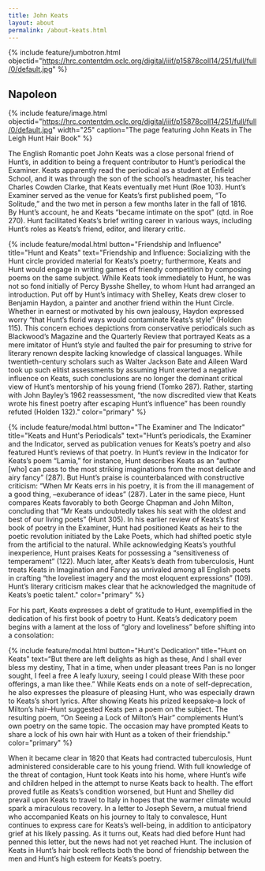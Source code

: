 ```yaml
---
title: John Keats
layout: about
permalink: /about-keats.html
---
```

{% include feature/jumbotron.html objectid="https://hrc.contentdm.oclc.org/digital/iiif/p15878coll14/251/full/full/0/default.jpg" %}

## Napoleon

{% include feature/image.html objectid="https://hrc.contentdm.oclc.org/digital/iiif/p15878coll14/251/full/full/0/default.jpg" width="25" caption="The page featuring John Keats in The Leigh Hunt Hair Book" %} 

The English Romantic poet John Keats was a close personal friend of Hunt’s, in addition to being a frequent contributor to Hunt’s periodical the Examiner. Keats apparently read the periodical as a student at Enfield School, and it was through the son of the school’s headmaster, his teacher Charles Cowden Clarke, that Keats eventually met Hunt (Roe 103). Hunt’s Examiner served as the venue for Keats’s first published poem, “To Solitude,” and the two met in person a few months later in the fall of 1816. By Hunt’s account, he and Keats “became intimate on the spot” (qtd. in Roe 270). Hunt facilitated Keats’s brief writing career in various ways, including Hunt’s roles as Keats’s friend, editor, and literary critic. 

{% include feature/modal.html button="Friendship and Influence" title="Hunt and Keats" text="Friendship and Influence: Socializing with the Hunt circle provided material for Keats’s poetry; furthermore, Keats and Hunt would engage in writing games of friendly competition by composing poems on the same subject. While Keats took immediately to Hunt, he was not so fond initially of Percy Bysshe Shelley, to whom Hunt had arranged an introduction. Put off by Hunt’s intimacy with Shelley, Keats drew closer to Benjamin Haydon, a painter and another friend within the Hunt Circle. Whether in earnest or motivated by his own jealousy, Haydon expressed worry “that Hunt’s florid ways would contaminate Keats’s style” (Holden 115). This concern echoes depictions from conservative periodicals such as Blackwood’s Magazine and the Quarterly Review that portrayed Keats as a mere imitator of Hunt’s style and faulted the pair for presuming to strive for literary renown despite lacking knowledge of classical languages. While twentieth-century scholars such as Walter Jackson Bate and Aileen Ward took up such elitist assessments by assuming Hunt exerted a negative influence on Keats, such conclusions are no longer the dominant critical view of Hunt’s mentorship of his young friend (Tomko 287). Rather, starting with John Bayley’s 1962 reassessment, “the now discredited view that Keats wrote his finest poetry after escaping Hunt’s influence” has been roundly refuted (Holden 132)." color="primary" %}

{% include feature/modal.html button="The Examiner and The Indicator" title="Keats and Hunt's Periodicals" text="Hunt’s periodicals, the Examiner and the Indicator, served as publication venues for Keats’s poetry and also featured Hunt’s reviews of that poetry. In Hunt’s review in the Indicator for Keats’s poem “Lamia,” for instance, Hunt describes Keats as an “author [who] can pass to the most striking imaginations from the most delicate and airy fancy” (287). But Hunt’s praise is counterbalanced with constructive criticism: “When Mr Keats errs in his poetry, it is from the ill management of a good thing, –exuberance of ideas” (287). Later in the same piece, Hunt compares Keats favorably to both George Chapman and John Milton, concluding that “Mr Keats undoubtedly takes his seat with the oldest and best of our living poets” (Hunt 305). In his earlier review of Keats’s first book of poetry in the Examiner, Hunt had positioned Keats as heir to the poetic revolution initiated by the Lake Poets, which had shifted poetic style from the artificial to the natural. While acknowledging Keats’s youthful inexperience, Hunt praises Keats for possessing  a “sensitiveness of temperament” (122). Much later, after Keats’s death from tuberculosis, Hunt treats Keats in Imagination and Fancy as unrivaled among all English poets in crafting “the loveliest imagery and the most eloquent expressions” (109). Hunt’s literary criticism makes clear that he acknowledged the magnitude of Keats’s poetic talent." color="primary" %}

For his part, Keats expresses a debt of gratitude to Hunt, exemplified in the dedication of his first book of poetry to Hunt. Keats’s dedicatory poem begins with a lament at the loss of “glory and loveliness” before shifting into a consolation:

{% include feature/modal.html button="Hunt's Dedication" title="Hunt on Keats" text=“But there are left delights as high as these,
And I shall ever bless my destiny,
That in a time, when under pleasant trees
Pan is no longer sought, I feel a free
A leafy luxury, seeing I could please
With these poor offerings, a man like thee.” While Keats ends on a note of self-deprecation, he also expresses the pleasure of pleasing Hunt, who was especially drawn to Keats’s short lyrics. After showing Keats his prized keepsake–a lock of Milton’s hair–Hunt suggested Keats pen a poem on the subject. The resulting poem, “On Seeing a Lock of Milton’s Hair” complements Hunt’s own poetry on the same topic. The occasion may have prompted Keats to share a lock of his own hair with Hunt as a token of their friendship." color="primary" %}

When it became clear in 1820 that Keats had contracted tuberculosis, Hunt administered considerable care to his young friend. With full knowledge of the threat of contagion, Hunt took Keats into his home, where Hunt’s wife and children helped in the attempt to nurse Keats back to health. The effort proved futile as Keats’s condition worsened, but Hunt and Shelley did prevail upon Keats to travel to Italy in hopes that the warmer climate would spark a miraculous recovery. In a letter to Joseph Severn, a mutual friend who accompanied Keats on his journey to Italy to convalesce, Hunt continues to express care for Keats’s well-being, in addition to anticipatory grief at his likely passing. As it turns out, Keats had died before Hunt had penned this letter, but the news had not yet reached Hunt. The inclusion of Keats in Hunt’s hair book reflects both the bond of friendship between the men and Hunt’s high esteem for Keats’s poetry.